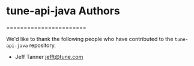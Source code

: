 # tune-api-java Authors
=======================

We'd like to thank the following people who have contributed to the `tune-api-java` repository.

- Jeff Tanner <jefft@tune.com>